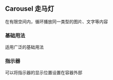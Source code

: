 ## Carousel 走马灯

在有限空间内，循环播放同一类型的图片、文字等内容

### 基础用法

适用广泛的基础用法

<div id="carousel-easy"></div>

### 指示器

可以将指示器的显示位置设置在容器外部